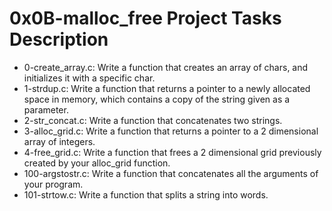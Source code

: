 # 0x0B-malloc_free Project Tasks Description
* 0-create_array.c: Write a function that creates an array of chars, and initializes it with a specific char.
* 1-strdup.c: Write a function that returns a pointer to a newly allocated space in memory, which contains a copy of the string given as a parameter.
* 2-str_concat.c: Write a function that concatenates two strings.
* 3-alloc_grid.c: Write a function that returns a pointer to a 2 dimensional array of integers.
* 4-free_grid.c: Write a function that frees a 2 dimensional grid previously created by your alloc_grid function.
* 100-argstostr.c: Write a function that concatenates all the arguments of your program.
* 101-strtow.c: Write a function that splits a string into words.
